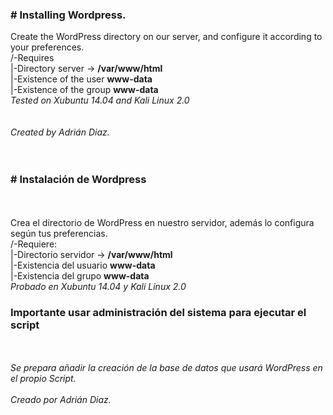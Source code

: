 <h3><strong> # Installing Wordpress.</strong></h3>
Create the WordPress directory on our server, and configure it according to your preferences.<br>
/-Requires<br>
|-Directory server -> <strong>/var/www/html</strong><br>
|-Existence of the user <strong>www-data</strong><br>
|-Existence of the group <strong>www-data</strong><br>
<i>Tested on Xubuntu 14.04 and Kali Linux 2.0</i><br>
<br>
<br>
<i>Created by Adrián Diaz.</i><br>
<br>
<br>
<h3><strong> # Instalación de Wordpress </strong></h3><br>
<br>
Crea el directorio de WordPress en nuestro servidor, además lo configura según tus preferencias.<br>
/-Requiere:<br>
|-Directorio servidor -> <strong>/var/www/html<br></strong>
|-Existencia del usuario <strong>www-data</strong><br>
|-Existencia del grupo <strong>www-data</strong><br>
<i>Probado en Xubuntu 14.04 y Kali Linux 2.0</i><br>
<h3><strong>Importante usar administración del sistema para ejecutar el script</h3></strong><br>
<br>
<i>Se prepara añadir la creación de la base de datos que usará WordPress en el propio Script.</i><br>
<br>
<i>Creado por Adrián Diaz.</i><br>


